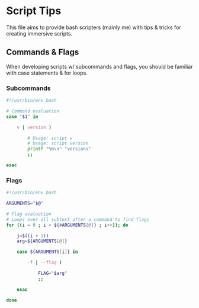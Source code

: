 # Script Tips

This file aims to provide bash scripters (mainly me)
with tips & tricks for creating immersive scripts.

## Commands & Flags

When developing scripts w/ subcommands and flags, you
should be familiar with case statements & for loops.

### Subcommands

```bash
#!/usr/bin/env bash

# Command evaluation
case "$1" in

	v | version )

		# Usage: script v
		# Usage: script version
		printf "%b\n" "versions"
		;;

esac
```

### Flags

```bash
#!/usr/bin/env bash

ARGUMENTS="$@"

# Flag evaluation
# Loops over all subtext after a command to find flags
for ((i = 0 ; i < ${#ARGUMENTS[@]} ; i++)); do

	j=$((i + 1))
	arg=${ARGUMENTS[@]}

	case ${ARGUMENTS[i]} in

		-f | --flag )

			FLAG="$arg"
			;;

	esac

done		
```

